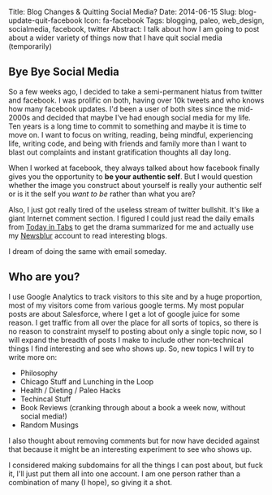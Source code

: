 Title: Blog Changes & Quitting Social Media?
Date: 2014-06-15
Slug: blog-update-quit-facebook
Icon: fa-facebook
Tags: blogging, paleo, web_design, socialmedia, facebook, twitter
Abstract: I talk about how I am going to post about a wider variety of things now that I have quit social media (temporarily)

Bye Bye Social Media
----------------------
So a few weeks ago, I decided to take a semi-permanent hiatus from twitter and facebook. I was prolific on both, having over 10k tweets and who knows how many facebook updates. I'd been a user of both sites since the mid-2000s and decided that maybe I've had enough social media for my life. Ten years is a long time to commit to something and maybe it is time to move on. I want to focus on writing, reading, being mindful, experiencing life, writing code, and being with friends and family more than I want to blast out complaints and instant gratification thoughts all day long. 

When I worked at facebook, they always talked about how facebook finally gives you the opportunity to **be your authentic self**. But I would question whether the image you construct about yourself is really your authentic self or is it the self you *want to be* rather than what you are?

Also, I just got really tired of the useless stream of twitter bullshit. It's like a giant Internet comment section. I figured I could just read the daily emails from [Today in Tabs](http://tinyletter.com/todayintabs/) to get the drama summarized for me and actually use my [Newsblur](http://www.newsblur.com) account to read interesting blogs.

I dream of doing the same with email someday.

Who are you?
-------------------------
I use Google Analytics to track visitors to this site and by a huge proportion, most of my visitors come from various google terms. My most popular posts are about Salesforce, where I get a lot of google juice for some reason. I get traffic from all over the place for all sorts of topics, so there is no reason to constraint myself to posting about only a single topic now, so I will expand the breadth of posts I make to include other non-technical things I find interesting and see who shows up. So, new topics I will try to write more on:

 * Philosophy
 * Chicago Stuff and Lunching in the Loop
 * Health / Dieting / Paleo Hacks
 * Techincal Stuff
 * Book Reviews (cranking through about a book a week now, without social media!)
 * Random Musings

I also thought about removing comments but for now have decided against that because it might be an interesting experiment to see who shows up.

I considered making subdomains for all the things I can post about, but fuck it, I'll just put them all into one account. I am one person rather than a combination of many (I hope), so giving it a shot.
